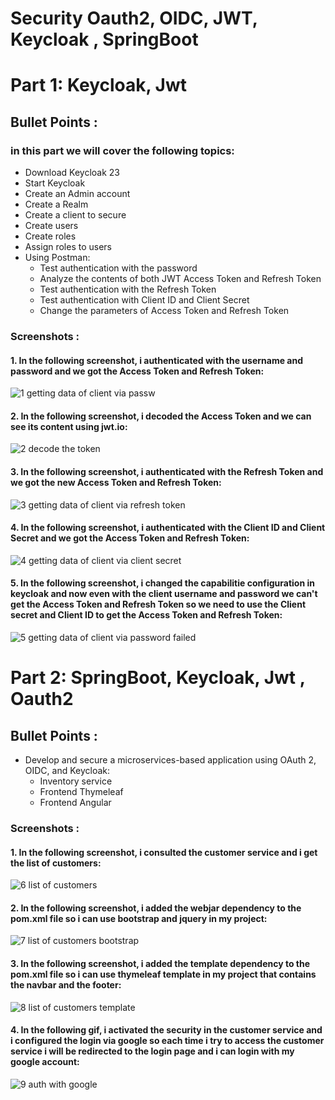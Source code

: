 # Security Oauth2, OIDC, JWT, Keycloak , SpringBoot

# Part 1: Keycloak, Jwt 

## Bullet Points :
### in this part we will cover the following topics:

- Download Keycloak 23
- Start Keycloak
- Create an Admin account
- Create a Realm
- Create a client to secure
- Create users
- Create roles
- Assign roles to users
- Using Postman:
    - Test authentication with the password
    - Analyze the contents of both JWT Access Token and Refresh Token
    - Test authentication with the Refresh Token
    - Test authentication with Client ID and Client Secret
    - Change the parameters of Access Token and Refresh Token

### Screenshots :

#### 1. In the following screenshot, i authenticated with the username and password and we got the Access Token and Refresh Token:
![1 getting data of client via passw](https://github.com/Yahya-rabii/JEE/assets/92509001/c2c6c4c8-8f8c-49c9-a247-bfc4013e8150)


#### 2. In the following screenshot, i decoded the Access Token and we can see its content using jwt.io:
![2 decode the token ](https://github.com/Yahya-rabii/JEE/assets/92509001/72e65d37-d1ab-4329-b68b-0673d22080d5)


#### 3. In the following screenshot, i authenticated with the Refresh Token and we got the new Access Token and Refresh Token:

![3 getting data of client via refresh token](https://github.com/Yahya-rabii/JEE/assets/92509001/0833588d-c41a-4d87-8743-e9bdb87119e6)

#### 4. In the following screenshot, i authenticated with the Client ID and Client Secret and we got the Access Token and Refresh Token:
![4 getting data of client via client secret](https://github.com/Yahya-rabii/JEE/assets/92509001/55e29198-fcd1-4227-8208-1075676c5a9a)


#### 5. In the following screenshot, i changed the capabilitie configuration in keycloak and now even with the client username and password we can't get the Access Token and Refresh Token so we need to use the Client secret and Client ID to get the Access Token and Refresh Token:

![5 getting data of client via password failed](https://github.com/Yahya-rabii/JEE/assets/92509001/f7bb39d2-c62a-481f-93eb-e6256e4fa6a5)


# Part 2: SpringBoot, Keycloak, Jwt , Oauth2 


## Bullet Points :

-   Develop and secure a microservices-based application using OAuth 2, OIDC, and Keycloak:
    - Inventory service
    - Frontend Thymeleaf
    - Frontend Angular


### Screenshots :

#### 1. In the following screenshot, i consulted the customer service and i get the list of customers:
![6 list of customers](https://github.com/Yahya-rabii/JEE/assets/92509001/15fd483d-d5ac-4d95-9c70-3c676bcb5287)


#### 2. In the following screenshot, i added the webjar dependency to the pom.xml file so i can use bootstrap and jquery in my project:
![7 list of customers bootstrap](https://github.com/Yahya-rabii/JEE/assets/92509001/2992f3d8-4f74-4dbb-bdcc-dcf0f00274ed)


#### 3. In the following screenshot, i added the template dependency to the pom.xml file so i can use thymeleaf template in my project that contains the navbar and the footer:
![8 list of customers template ](https://github.com/Yahya-rabii/JEE/assets/92509001/114f2190-2679-46fd-8a46-a722109d110a)


#### 4. In the following gif, i activated the security in the customer service and i configured the login via google so each time i try to access the customer service i will be redirected to the login page and i can login with my google account:
![9 auth with google](https://github.com/Yahya-rabii/JEE/assets/92509001/832d9cba-c9b9-4354-97c8-29b97713d654)

